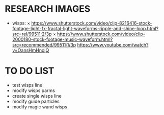 # RESEARCH IMAGES
- wisps: 
× https://www.shutterstock.com/video/clip-8216416-stock-footage-light-fx-fractal-light-waveforms-ripple-and-shine-loop.html?src=rel/99511:2/3p
× https://www.shutterstock.com/video/clip-2000180-stock-footage-music-waveform.html?src=recommended/99511:1/3p
 https://www.youtube.com/watch?v=OansHmHngjQ

# TO DO LIST
- test wisps line
- modify wisps parms
- create single wisps line
- modify guide particles
- modify magic wand wisps
